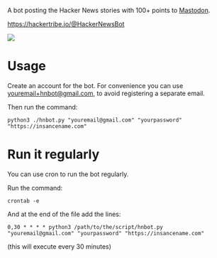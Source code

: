 A bot posting the Hacker News stories with 100+ points to [Mastodon](https://github.com/tootsuite/mastodon).

https://hackertribe.io/@HackerNewsBot

![](https://raw.githubusercontent.com/raymestalez/mastodon-hnbot/master/screenshot.png)

# Usage

Create an account for the bot. For convenience you can use youremail+hnbot@gmail.com, to avoid registering a separate email.

Then run the command:

```
python3 ./hnbot.py "youremail@gmail.com" "yourpassword" "https://insancename.com"
```

# Run it regularly

You can use cron to run the bot regularly.

Run the command:

```
crontab -e
```

And at the end of the file add the lines:

```
0,30 * * * * python3 /path/to/the/script/hnbot.py "youremail@gmail.com" "yourpassword" "https://insancename.com"
```

(this will execute every 30 minutes)
